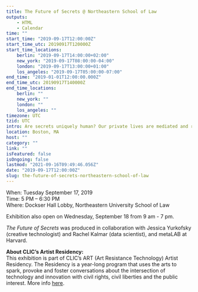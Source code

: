 ```yaml
---
title: The Future of Secrets @ Northeastern School of Law
outputs:
    - HTML
    - Calendar
time: ""
start_time: "2019-09-17T12:00:00Z"
start_time_utc: 20190917T120000Z
start_time_locations:
    berlin: "2019-09-17T14:00:00+02:00"
    new_york: "2019-09-17T08:00:00-04:00"
    london: "2019-09-17T13:00:00+01:00"
    los_angeles: "2019-09-17T05:00:00-07:00"
end_time: "2019-01-01T12:00:00.000Z"
end_time_utc: 20190917T140000Z
end_time_locations:
    berlin: ""
    new_york: ""
    london: ""
    los_angeles: ""
timezone: UTC
tzid: UTC
intro: Are secrets uniquely human? Our private lives are mediated and recorded by digital devices. Where are our secrets now? How will intelligent systems of the future process the data we leave behind? What kind of relationships do we have with these systems, and why do we trust them with our most private information?
location: Boston, MA
host: ""
category: ""
link: ""
isFeatured: false
isOngoing: false
lastmod: "2021-09-16T09:49:46.056Z"
date: "2019-09-17T12:00:00Z"
slug: the-future-of-secrets-northeastern-school-of-law
---
```

When: Tuesday September 17, 2019<br />
Time: 5 PM – 6:30 PM<br />
Where: Dockser Hall Lobby, Northeastern University School of Law

Exhibition also open on Wednesday, September 18 from 9 am - 7 pm.

*The Future of Secrets* was produced in collaboration with Jessica Yurkofsky (creative technologist) and Rachel Kalmar (data scientist), and metaLAB at Harvard.

**About CLIC’s Artist Residency:**<br />
This exhibition is part of CLIC’s ART (Art Resistance Technology) Artist Residency. The Residency is a year-long program that uses the arts to spark, provoke and foster conversations about the intersection of technology and innovation with civil rights, civil liberties and the public interest. More info [here](https://www.northeastern.edu/clic/event/future-of-secrets/).